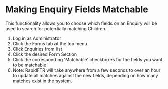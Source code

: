 # Making Enquiry Fields Matchable

This functionality allows you to choose which fields on an Enquiry will
be used to search for potentially matching Children.

1. Log in as Administrator
2. Click the Forms tab at the top menu
3. Click Enquiries from list
4. Click the desired Form Section
5. Click the corresponding 'Matchable' checkboxes for the fields you
   want to be matchable
6. Note: RapidFTR will take anywhere from a few seconds to over an hour
   to update all matches against the new fields, depending on how many
   matches exist in the system.
